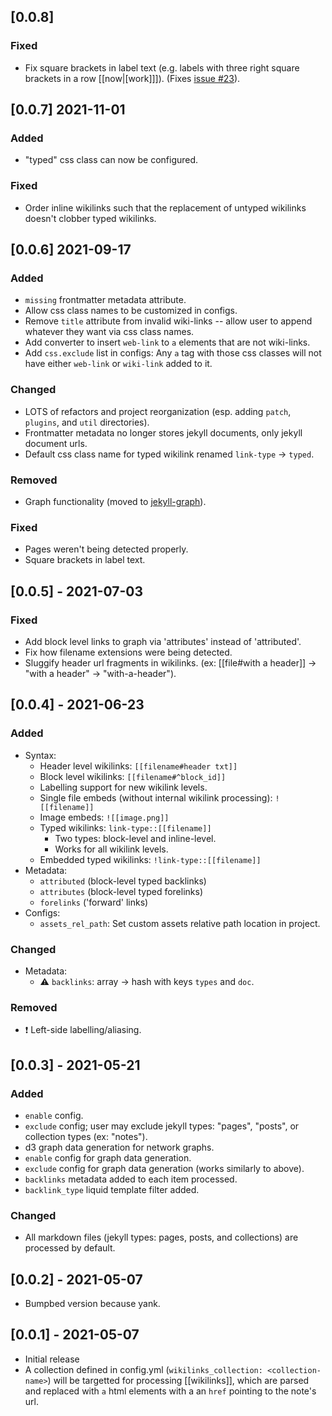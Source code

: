 ## [0.0.8]
### Fixed
- Fix square brackets in label text (e.g. labels with three right square brackets in a row [[now|[work]]]). (Fixes [issue #23](https://github.com/manunamz/jekyll-wikilinks/issues/23)).
## [0.0.7] 2021-11-01
### Added
- "typed" css class can now be configured.
### Fixed
- Order inline wikilinks such that the replacement of untyped wikilinks doesn't clobber typed wikilinks.

## [0.0.6] 2021-09-17
### Added
- `missing` frontmatter metadata attribute.
- Allow css class names to be customized in configs.
- Remove `title` attribute from invalid wiki-links -- allow user to append whatever they want via css class names.
- Add converter to insert `web-link` to `a` elements that are not wiki-links.
- Add `css.exclude` list in configs: Any `a` tag with those css classes will not have either `web-link` or `wiki-link` added to it.
### Changed
- LOTS of refactors and project reorganization (esp. adding `patch`, `plugins`, and `util` directories).
- Frontmatter metadata no longer stores jekyll documents, only jekyll document urls.
- Default css class name for typed wikilink renamed `link-type` -> `typed`.
### Removed
- Graph functionality (moved to [jekyll-graph](https://github.com/manunamz/jekyll-graph/)).
### Fixed
- Pages weren't being detected properly.
- Square brackets in label text.

## [0.0.5] - 2021-07-03
### Fixed
- Add block level links to graph via 'attributes' instead of 'attributed'.
- Fix how filename extensions were being detected.
- Sluggify header url fragments in wikilinks. (ex: [[file#with a header]] -> "with a header" -> "with-a-header").

## [0.0.4] - 2021-06-23
### Added
- Syntax:
  - Header level wikilinks: `[[filename#header txt]]`
  - Block level wikilinks: `[[filename#^block_id]]`
  - Labelling support for new wikilink levels.
  - Single file embeds (without internal wikilink processing): `![[filename]]`
  - Image embeds: `![[image.png]]`
  - Typed wikilinks: `link-type::[[filename]]`
    - Two types: block-level and inline-level.
    - Works for all wikilink levels.
  - Embedded typed wikilinks: `!link-type::[[filename]]`
- Metadata:
  - `attributed` (block-level typed backlinks)
  - `attributes` (block-level typed forelinks)
  - `forelinks` ('forward' links)
- Configs:
  - `assets_rel_path`: Set custom assets relative path location in project.
### Changed
- Metadata:
  - ⚠️ `backlinks`: array -> hash with keys `types` and `doc`.
### Removed
- ❗️ Left-side labelling/aliasing.

## [0.0.3] - 2021-05-21
### Added
- `enable` config.
- `exclude` config; user may exclude jekyll types: "pages", "posts", or collection types (ex: "notes").
- d3 graph data generation for network graphs.
- `enable` config for graph data generation.
- `exclude` config for graph data generation (works similarly to above).
- `backlinks` metadata added to each item processed.
- `backlink_type` liquid template filter added.
### Changed
- All markdown files (jekyll types: pages, posts, and collections) are processed by default.

## [0.0.2] - 2021-05-07
- Bumpbed version because yank.

## [0.0.1] - 2021-05-07
- Initial release
- A collection defined in config.yml (`wikilinks_collection: <collection-name>`) will be targetted for processing \[\[wikilinks]], which are parsed and replaced with `a` html elements with a an `href` pointing to the note's url.
